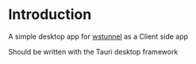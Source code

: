 # Introduction

A simple desktop app for [wstunnel](https://github.com/erebe/wstunnel) as a Client side app

Should be written with the Tauri desktop framework